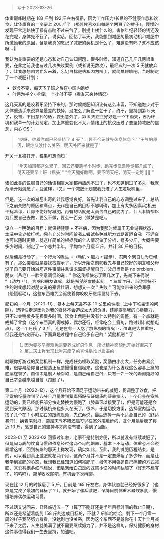 > 写于 2023-03-26

体重巅峰时期在 188 斤到 192 斤左右徘徊，因为工作压力/长期的不健康作息和饮食，让体重真的一度要上 200 斤了（那时候喜欢自嘲是个两百斤的胖子），慢慢的发现平常走路快了都有点喘不过来气了，别提上楼什么的，害怕年纪轻轻的钱还没花完呢，身体先不行了，说实话，回忆了半天，我能想到减肥的最初动机和减肥中所激励我的原因，但是我真的忘记了减肥的契机是什么了，难道没有吗？这不应该呀…🤔

我认为最重要的还是心态和对自己认知问题，很多时候，知道自己几斤几两很重要，在此之前我也有过几次失败案例（或者说无数次），最经典的一次 5 天就放弃了，让我想想因为什么来着，忘记目标是啥和因为啥了，就简单聊聊吧，当时制定了一个减肥计划：

- 饮食不变，每天下了班之后在小区内跑步
- 时间为半个小时到一个小时不等（看当天身体情况）

这几天真的是咬着牙坚持下来的，那时候减肥知识没有这么丰富，不知道跑步对于大体重选手来说算是最差的抉择，没怎么了解说干就干了，终于，坚持到第 5 天了，没错，不出意外的话，要出意外了，第 5 天正正好好是一个下雨天，因为环境和我单一的计划制定，加上体重变化不大，情绪上的抗议压过了要坚持减肥的信念，内心 OS：

> “哎呀，你看你都已经坚持了 4 天了，要不今天就先休息休息？”
> “天气的原因，跟你又没什么关系，明天补回来就是了”

开关一旦被打开，结果可想而知：

> “今天加班都这么累了，回去还要跑半小时步，跑完步洗澡睡觉都几点了，明天还要早上班（摇头）”
> “今天腿好酸啊，要不明天吧，明天一定跑 🏃🏻 ”

诸如此类的说服自己的话语相信大家都再熟悉不过了，也不知道到过了多久，我就渐渐开始淡忘了，就这样，『又』一个减肥计划被我扔进了人生垃圾桶里…

但是，这一次的减肥出奇的让我感觉良好，首先让我自己的心态调整过来了，总结下之前失败的原因和痛点，无非是自己的目标不够明确，加上有太多因素/动机去干扰着你，让你不能好好减肥，再有的话就是太高估自己的能力了，什么事情都以为只要自己去做，要么不做，要么一百分（做梦是吧）。

设立一个明确的目标：就保持健康 + 不得病，因为我那时候属于无业游民状态，生活中较少被打扰，拥有充分的时间给我去尝试各种减肥方式是否适合我，不适合也可以随时更替，就这样简单的根据我的个人情况做了分析，瘦多少斤，大概需要多少时间，制定了一个总共半年，平均每个月瘦 5 斤，共计 30 斤的目标。

然后便是行动了，一个行为的发生 =（动机 x 能力 x 提示），前两个我自认为已经有了，那么接着就是要找找提示了，所以开始之前呢我先与自己较好的朋友和父母说了自己要开始减肥这件事情并且请求监督提醒自己，父母当然是 no problem，朋友（吊毛）一脸笑意调侃的说：" 你这我都快忘了第几次了，先减下来再说 "（动力 +1），为啥和朋友说呢，就是希望朋友能起到一个监督作用，当你坚持不住的时候想起对朋友说的豪言壮语，想想又一次 " 失败 " 可能会带来的负罪感（恐慌驱动），这些东西难免会驱使着你咬咬牙继续坚持下去。

起初的一个月（2022-11），基本上每天差不多 10 公里的快走（上中下吃完饭的间隙），选择快走是因为对我的身体不会造成太大的负担，还能提高我的心肺能力，只不过会稍微多花费很多时间，饮食上倒是并没有什么特别的调整，有一个点就是戒掉了零食（这个东西真的得戒掉，偶尔还行，经常吃会上瘾的，路过超市就想屯点），这一个月瘦了 8 斤，还是在有一天吃了放纵餐的情况下，虽说是大体重吧，但我还是特别开心，下面算是过程中自己给予自己的 " 奖励机制 " 了

> 1. 因为要吃早餐难免需要养成好的作息，所以精神面貌也开始好起来了
> 2. 第二天上称发现比昨天瘦了的喜悦是难以言语的

就跟你打游戏的奖励机制一样，完成任务领取奖励，奖励由小变大，任务由易变难，很容易给你自己塑造正反馈慢慢自信起来，这也是为什么游戏这么容易上瘾的底层逻辑了，自信不是别人给你的，是自己给自己的，只有一次一次的看到更好的自己才会越来越自信（跑题了）。

第二个月（2022-12），这个月开始不满足于运动带来的减肥，我调整了饮食，把平常的饭量砍到了八分且尽量做到荤素搭配保证健康的营养摄入，上个月是在室外运动的，我已经能把部分快走替换为慢跑了（膝盖可以接受了），但是可能还是会受到天气原因，那时候杭州也步入冬天了，很冷，于是切换方案，选择室内运动，找了几个在 1 小时左右的跟练视频，先试再说，最后选择一两个适合自己的（舒适暴汗），换着来就好，要是天气不错还是可以在室外跑跑步的，这个月最后瘦了将近 10 斤，感觉自己的坚持与方向没有错，得到了回报。

2023-01 至 2023-02 回家过年啦，老家不是特别方便，所以就没有继续减肥了，但是因为我的饮食习惯和作息经过这两个月的培养，基本上不运动，体重也不会说暴增这样，回到杭州的那天上称发现，确实如此，至此，我的减肥历程结束，是的，可以看到真正减肥就花两个月，这两个月并不是一定要爆瘦了多少斤，而是让我学到减肥的心态，我想我已经知道如何减肥了，如何不用强迫自己痛苦的方式减肥，其实有很多细节想说，但是我给自己定的这篇小记的时间快超了（好累不想写了，呜呜呜），简单收收尾吧，有机会下次再聊。

现在比 12 月的时候瘦了 5 斤，目前是 165 斤左右，身体状态就已经好很多了（也算是完成了最初的目标了？），就开始了佛系减肥，保持目前体重不暴饮暴食，慢慢培养偶尔运动习惯。

不过话又说回来，已经临近五一了（算了下刚好还是半年目标时间的截止日期），所以还是希望着能到 158 斤的达成目标的，不就 7 斤嘛哈哈哈，剩下一个月零一周的样子我努努力看看，没达到也没关系，因为这个东西不是说你花十天半个月减下来了之后，人生就美满了就不需要继续努力了，并不是这样的，保持健康的身材这件事值得我们一生去坚持，加油吧。
